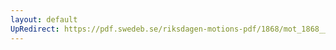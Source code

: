```yaml
---
layout: default
UpRedirect: https://pdf.swedeb.se/riksdagen-motions-pdf/1868/mot_1868__ak__00101/mot_1868__ak__00101_001.pdf
---
```

